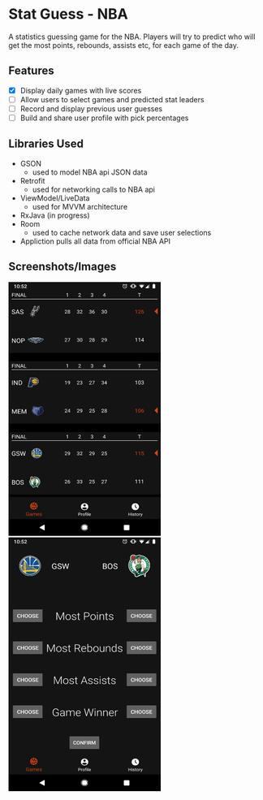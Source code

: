 # Stat Guess - NBA
A statistics guessing game for the NBA. Players will try to predict who will get the most points, rebounds, assists etc, for each game of the day.

## Features
- [x] Display daily games with live scores
- [ ] Allow users to select games and predicted stat leaders
- [ ] Record and display previous user guesses
- [ ] Build and share user profile with pick percentages

## Libraries Used
- GSON
  - used to model NBA api JSON data
- Retrofit
  - used for networking calls to NBA api
- ViewModel/LiveData
  - used for MVVM architecture
- RxJava (in progress)
- Room
  - used to cache network data and save user selections
- Appliction pulls all data from official NBA API
  
## Screenshots/Images
<img src="readmeImages/main_game_screen.png" width="300" height="500"> <img src="readmeImages/game_guess_screen.png" width="300" height="500">
